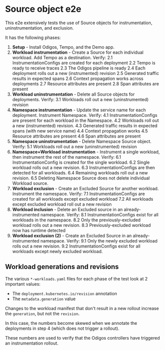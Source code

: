 # Source object e2e

This e2e extensively tests the use of Source objects for instrumentation, uninstrumentation, and exclusion.

It has the following phases:

1. **Setup** - Install Odigos, Tempo, and the Demo app.
2. **Workload instrumentation** - Create a Source for each individual workload. Add Tempo as a destination. Verify:
  2.1 InstrumentationConfigs are created for each deployment
  2.2 Tempo is ready to receive traces
  2.3 The Odigos pipeline is ready
  2.4 Each deployment rolls out a new (instrumented) revision
  2.5 Generated traffic results in expected spans
  2.6 Context propagation works across deployments
  2.7 Resource attributes are present
  2.8 Span attributes are present
3. **Workload uninstrumentation** - Delete all Source objects for deployments. Verify:
  3.1 Workloads roll out a new (uninstrumented) revision
4. **Namespace instrumentation** - Update the service name for each deployment. Instrument Namespace. Verify:
  4.1 InstrumentationConfigs are present for each workload in the Namespace.
  4.2 Workloads roll out a new (instrumented) revision.
  4.3 Generated traffic results in expected spans (with new service name)
  4.4 Context propagation works
  4.5 Resource attributes are present
  4.6 Span attributes are present
5. **Namespace uninstrumentation** - Delete Namespace Source object. Verify:
  5.1 Workloads roll out a new (uninstrumented) revision
6. **Namespace+Workload instrumentation** - Instrument a single workload, then instrument the rest of the namespace. Verify:
  6.1 InstrumentationConfig is created for the single workload.
  6.2 Single workload rolls out a new revision.
  6.3 InstrumentationConfigs are then detected for all workloads.
  6.4 Remaining workloads roll out a new revision.
  6.5 Deleting Namespace Source does not delete individual Workload source.
7. **Workload exclusion** - Create an Excluded Source for another workload. Instrument the namespace. Verify:
  7.1 InstrumentationConfigs are created for all workloads except excluded workload
  7.2 All workloads except excluded workload roll out a new revision
8. **Workload inclusion** - Delete an Excluded source in an already-instrumented namespace. Verify:
  8.1 InstrumentationConfigs exist for all workloads in the namespace.
  8.2 Only the previously-excluded workload rolls out a new revision.
  8.3 Previously-excluded workload now has runtime detected
9. **Workload exclusion (2)** - Create an Excluded Source in an already-instrumented namespace. Verify:
  9.1 Only the newly excluded workload rolls out a new revision.
  9.2 InstrumentationConfigs exist for all workloads except newly excluded workload.

## Workload generations and revisions

The various `*-workloads.yaml` files for each phase of the test look at 2 important values:

* The `deployment.kubernetes.io/revision` annotation
* The `metadata.generation` value

Changes to the workload manifest that don't result in a new rollout increase the `generation`, but not the `revision`.

In this case, the numbers become skewed when we annotate the deployments in step 4 (which does not trigger a rollout).

These numbers are used to verify that the Odigos controllers have triggered an instrumentation rollout.
